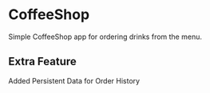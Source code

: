 # CoffeeShop

Simple CoffeeShop app for ordering drinks from the menu.

## Extra Feature

Added Persistent Data for Order History
